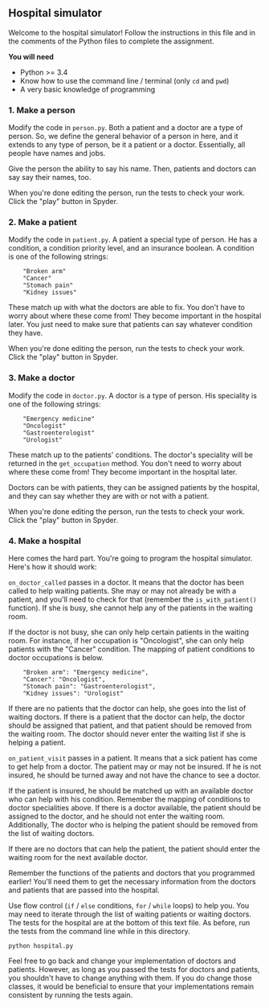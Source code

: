 ## Hospital simulator

Welcome to the hospital simulator! Follow the instructions in this file and in the comments of the Python files to complete the assignment.

**You will need**

- Python >= 3.4
- Know how to use the command line / terminal (only `cd` and `pwd`)
- A very basic knowledge of programming

### 1. Make a person

Modify the code in `person.py`. Both a patient and a doctor are a type of person. So, we define the 
general behavior of a person in here, and it extends to any type of person, be it a patient or a doctor. Essentially, all people have names and jobs.

Give the person the ability to say his name. Then, patients and doctors can say say their names, too.

When you're done editing the person, run the tests to check your work. Click the "play" button in Spyder.

### 2. Make a patient

Modify the code in `patient.py`. A patient a special type of person. He has a condition, a condition priority level, and an insurance boolean. A condition is one of the following strings:

```
    "Broken arm"
    "Cancer"
    "Stomach pain"
    "Kidney issues"
```

These match up with what the doctors are able to fix. You don't have to worry about where these come from! They become important in the hospital later. You just need to make sure that patients can say whatever condition they have.

When you're done editing the person, run the tests to check your work. Click the "play" button in Spyder.

### 3. Make a doctor

Modify the code in `doctor.py`. A doctor is a type of person. His speciality is one of the following strings:

```
    "Emergency medicine"
    "Oncologist"
    "Gastroenterologist"
    "Urologist"
```

These match up to the patients' conditions. The doctor's speciality will be returned in the `get_occupation` method. You don't need to worry about where these come from! They become important in the hospital later.

Doctors can be with patients, they can be assigned patients by the hospital, and they can say whether they are with or not with a patient.

When you're done editing the person, run the tests to check your work. Click the "play" button in Spyder.

### 4. Make a hospital

Here comes the hard part. You're going to program the hospital simulator.
Here's how it should work:

`on_doctor_called` passes in a doctor. It means that the doctor has been called
to help waiting patients. She may or may not already be with a patient, and
you'll need to check for that (remember the `is_with_patient()` function). If she
is busy, she cannot help any of the patients in the waiting room.

If the doctor is not busy, she can only help certain patients in the waiting
room. For instance, if her occupation is "Oncologist", she can only help patients
with the "Cancer" condition. The mapping of patient conditions to doctor
occupations is below.

```
    "Broken arm": "Emergency medicine",
    "Cancer": "Oncologist",
    "Stomach pain": "Gastroenterologist",
    "Kidney issues": "Urologist"
```

If there are no patients that the doctor can help, she goes into the list of
waiting doctors. If there is a patient that the doctor can help, the doctor
should be assigned that patient, and that patient should be removed from the
waiting room. The doctor should never enter the waiting list if she is helping
a patient.

`on_patient_visit` passes in a patient. It means that a sick patient has come to
get help from a doctor. The patient may or may not be insured. If he is not
insured, he should be turned away and not have the chance to see a doctor.

If the patient is insured, he should be matched up with an available doctor who
can help with his condition. Remember the mapping of conditions to doctor
specialities above. If there is a doctor available, the patient should be
assigned to the doctor, and he should not enter the waiting room. Additionally,
The doctor who is helping the patient should be removed from the list of waiting
doctors.

If there are no doctors that can help the patient, the patient should enter the 
waiting room for the next available doctor.

Remember the functions of the patients and doctors that you programmed earlier!
You'll need them to get the necessary information from the doctors and patients
that are passed into the hospital.

Use flow control (`if` / `else` conditions, `for` / `while` loops) to help you. You
may need to iterate through the list of waiting patients or waiting doctors. The
tests for the hospital are at the bottom of this text file. As before, run
the tests from the command line while in this directory.

```
python hospital.py
```

Feel free to go back and change your implementation of doctors and patients.
However, as long as you passed the tests for doctors and patients, you shouldn't
have to change anything with them. If you do change those classes, it would be
beneficial to ensure that your implementations remain consistent by running the
tests again.

